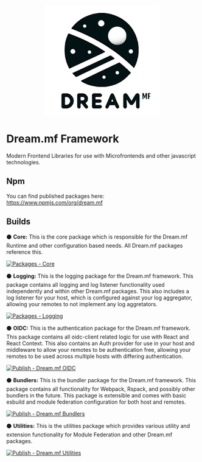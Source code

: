 <p align="center"> <img src="docs/logo.png" width="300"></p>

# Dream.mf Framework
Modern Frontend Libraries for use with Microfrontends and other javascript technologies.

## Npm

You can find published packages here: https://www.npmjs.com/org/dream.mf

## Builds

⚫ **Core:** This is the core package which is responsible for the Dream.mf Runtime and other configuration based needs. All Dream.mf packages reference this.

[![Packages - Core](https://github.com/Dream-mf/packages/actions/workflows/npm-publish-core.yml/badge.svg)](https://github.com/Dream-mf/packages/actions/workflows/npm-publish-core.yml)

⚫ **Logging:** This is the logging package for the Dream.mf framework. This package contains all logging and log listener functionality used independently and within other Dream.mf packages. This also includes a log listener for your host, which is configured against your log aggregator, allowing your remotes to not implement any log aggretators.

[![Packages - Logging](https://github.com/Dream-mf/packages/actions/workflows/npm-publish-logging.yml/badge.svg)](https://github.com/Dream-mf/packages/actions/workflows/npm-publish-logging.yml)

⚫ **OIDC:** This is the authentication package for the Dream.mf framework. This package contains all oidc-client related logic for use with React and React Context. This also contains an Auth provider for use in your host and middleware to allow your remotes to be authentication free, allowing your remotes to be used across multiple hosts with differing authentication.

[![Publish - Dream.mf OIDC](https://github.com/Dream-mf/packages/actions/workflows/npm-publish-oidc.yml/badge.svg)](https://github.com/Dream-mf/packages/actions/workflows/npm-publish-oidc.yml)

⚫ **Bundlers:** This is the bundler package for the Dream.mf framework. This package contains all functionality for Webpack, Rspack, and possibly other bundlers in the future. This package is extensible and comes with basic esbuild and module federation configuration for both host and remotes.

[![Publish - Dream.mf Bundlers](https://github.com/Dream-mf/packages/actions/workflows/npm-publish-bundlers.yml/badge.svg)](https://github.com/Dream-mf/packages/actions/workflows/npm-publish-bundlers.yml)

⚫ **Utilities:** This is the utilities package which provides various utility and extension functionality for Module Federation and other Dream.mf packages.

[![Publish - Dream.mf Utilities](https://github.com/Dream-mf/packages/actions/workflows/npm-publish-utilities.yml/badge.svg)](https://github.com/Dream-mf/packages/actions/workflows/npm-publish-utilities.yml)
